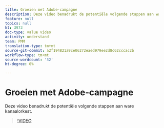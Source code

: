```yaml
---
title: Groeien met Adobe-campagne
description: Deze video benadrukt de potentiële volgende stappen aan ware kanaalorkest.
feature: null
topics: null
kt: 3973
doc-type: value video
activity: understand
team: PMM
translation-type: tm+mt
source-git-commit: a2f194821a9ce06272eaed979ee2d8c62cccac2b
workflow-type: tm+mt
source-wordcount: '32'
ht-degree: 0%

---
```



# Groeien met Adobe-campagne

Deze video benadrukt de potentiële volgende stappen aan ware kanaalorkest.

>[!VIDEO](https://video.tv.adobe.com/v/29460?quality=12)
